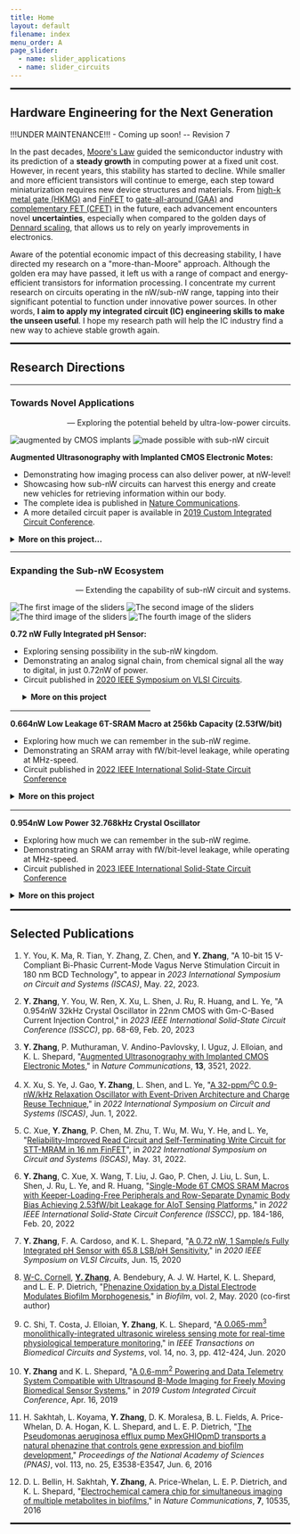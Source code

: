 ```yaml
---
title: Home
layout: default
filename: index
menu_order: A
page_slider:
  - name: slider_applications
  - name: slider_circuits
---
```


<hr style="height:3px">

## Hardware Engineering for the Next Generation

!!!UNDER MAINTENANCE!!! - Coming up soon!
-- Revision 7

In the past decades, [Moore's Law](http://www.computer-architecture.org/textual/Moore-Cramming-More-Components-1965.pdf) guided the semiconductor industry with its prediction of a **steady growth** in computing power at a fixed unit cost.
However, in recent years, this stability has started to decline. 
While smaller and more efficient transistors will continue to emerge, each step toward miniaturization requires new device structures and materials. From [high-k metal gate (HKMG)](https://ieeexplore.ieee.org/abstract/document/4418914/) and [FinFET](https://ieeexplore.ieee.org/abstract/document/6242496) to [gate-all-around (GAA)](https://ieeexplore.ieee.org/document/8614629) and [complementary FET (CFET)](https://ieeexplore.ieee.org/abstract/document/8510618) in the future, each advancement encounters novel **uncertainties**, especially when compared to the golden days of [Dennard scaling](https://ieeexplore.ieee.org/document/1050511), that allows us to rely on yearly improvements in electronics.

Aware of the potential economic impact of this decreasing stability, I have directed my research on a "more-than-Moore" approach.
Although the golden era may have passed, it left us with a range of compact and energy-efficient transistors for information processing.
I concentrate my current research on circuits operating in the nW/sub-nW range, tapping into their significant potential to function under innovative power sources.
In other words, **I aim to apply my integrated circuit (IC) engineering skills to make the unseen useful**.
I hope my research path will help the IC industry find a new way to achieve stable growth again.

<hr style="height: 3px">

## Research Directions

---
### Towards Novel Applications

<div style="text-align: right">— Exploring the potential beheld by ultra-low-power circuits.</div>

<p>
  <div id="slider_applications">
	<img src="assets/au_concept.jpg" title="Medical Ultrasound" alt="augmented by CMOS implants" />
	<img src="assets/au_implementation.jpg" title="Implementation" alt="made possible with sub-nW circuit" />
  </div>
</p>

**Augmented Ultrasonography with Implanted CMOS Electronic Motes:**
- Demonstrating how imaging process can also deliver power, at nW-level!
- Showcasing how sub-nW circuits can harvest this energy and create new vehicles for retrieving information within our body.
- The complete idea is published in [Nature Communications](https://www.nature.com/articles/s41467-022-31166-x).
- A more detailed circuit paper is available in [2019 Custom Integrated Circuit Conference](https://ieeexplore.ieee.org/abstract/document/8780205).

<details markdown="1">
<summary><b>More on this project...</b></summary>
<p class="" style="margin: 4px;"></p>

- The proposed concept is implemented in custom-designed extremely low power integrated circuits (sub-nW regime)
- Simultaneous, digital, bi-directional datalinks for multiple implants thanks to B-mode's spatial polling mechanism
- Multi-disciplinary engineering efforts including IC design, package design, image processing algorithm design, etc.
- _In vivo_ verification with mouse
- ... and my years of effort!
</details>

<p class="" style="margin: 12px;"></p>

---

### Expanding the Sub-nW Ecosystem

<div style="text-align: right">— Extending the capability of sub-nW circuit and systems.</div>

<p>
  <div id="slider_circuits">
	<img src="assets/A.jpg" title="A!" alt="The first image of the sliders" />
	<img src="assets/B.jpg" title="B!" alt="The second image of the sliders" />
	<img src="assets/C.jpg" title="C!" alt="The third image of the sliders" />
	<img src="assets/D.jpg" title="D!" alt="The fourth image of the sliders" />
  </div>
</p>

**0.72 nW Fully Integrated pH Sensor:**

- Exploring sensing possibility in the sub-nW kingdom.
- Demonstrating an analog signal chain, from chemical signal all the way to digital, in just 0.72nW of power.
- Circuit published in [2020 IEEE Symposium on VLSI Circuits](https://ieeexplore.ieee.org/abstract/document/9163023).

<details markdown="1" style="padding-left: 22px">
<summary cursor="pointer"><b>More on this project</b></summary>
<p class="" style="margin: 4px;"></p>

- Full-stack engineering efforts from device fabrication to software design.
- 65.8 LSB/pH from on-chip pH sensing site to digital data interface.
- Easy to use with a total of 8 pins: VDD, VSS, and 6 digital signal pins.
- Designed towards sub-nW electrochemical sensing.
</details>

<p class="" style="margin: 16px;"></p>

<hr style="width: 50%">

**0.664nW Low Leakage 6T-SRAM Macro at 256kb Capacity (2.53fW/bit)**

- Exploring how much we can remember in the sub-nW regime.
- Demonstrating an SRAM array with fW/bit-level leakage, while operating at MHz-speed.
- Circuit published in [2022 IEEE International Solid-State Circuit Conference](https://ieeexplore.ieee.org/document/9731573)

<details markdown="1">
<summary><b>More on this project</b></summary>
<p class="" style="margin: 4px;"></p>

- Proposed SRAM macro topology achieves extremely low leakage, high density, and fast operation all at once, with verifications done across technology nodes (180nm & 55nm).
- Easy to use with a single external supply and a single operation mode.
- State-of-the-art performance: 2.53fW/bit & 1.16MHz (180nm) and 55.2fW/bit & 17.6MHz (55nm).
- Designed towards sub-nW digital processing.
</details>

<p class="" style="margin: 16px;"></p>

<hr color="ghostwhite">

**0.954nW Low Power 32.768kHz Crystal Oscillator**

- Exploring how much we can remember in the sub-nW regime.
- Demonstrating an SRAM array with fW/bit-level leakage, while operating at MHz-speed.
- Circuit published in [2023 IEEE International Solid-State Circuit Conference](https://ieeexplore.ieee.org/document/9731573)

<details markdown="1">
<summary><b>More on this project</b></summary>
<p class="" style="margin: 4px;"></p>

- Full-stack engineering efforts from device fabrication to software design.
- 65.8 LSB/pH from on-chip pH sensing site to digital data interface.
- Easy to use with a total of 8 pins: VDD, VSS, and 6 digital signal pins.
- Designed with data acquisition software for easy, real-time pH monitoring.
</details>

<p class="" style="margin: 16px;"></p>

<hr style="height: 3px">

## Selected Publications

1. Y. You, K. Ma, R. Tian, Y. Zhang, Z. Chen, and **Y. Zhang**, "A 10-bit 15 V-Compliant Bi-Phasic Current-Mode Vagus Nerve Stimulation Circuit in 180 nm BCD Technology", to appear in _2023 International Symposium on Circuit and Systems (ISCAS)_, May. 22, 2023.

1. **Y. Zhang**, Y. You, W. Ren, X. Xu, L. Shen, J. Ru, R. Huang, and L. Ye, "A 0.954nW 32kHz Crystal Oscillator in 22nm CMOS with Gm-C-Based Current Injection Control," in _2023 IEEE International Solid-State Circuit Conference (ISSCC)_, pp. 68-69, Feb. 20, 2023

1. **Y. Zhang**, P. Muthuraman, V. Andino-Pavlovsky, I. Uguz, J. Elloian, and K. L. Shepard, "[Augmented Ultrasonography with Implanted CMOS Electronic Motes](https://www.nature.com/articles/s41467-022-31166-x)," in _Nature Communications_, **13**, 3521, 2022.

1. X. Xu, S. Ye, J. Gao, **Y. Zhang**, L. Shen, and L. Ye, "[A 32-ppm/<sup>o</sup>C 0.9-nW/kHz Relaxation Oscillator with Event-Driven Architecture and Charge Reuse Technique](https://ieeexplore.ieee.org/document/9937717/)," in _2022 International Symposium on Circuit and Systems (ISCAS)_, Jun. 1, 2022.

1. C. Xue, **Y. Zhang**, P. Chen, M. Zhu, T. Wu, M. Wu, Y. He, and L. Ye, "[Reliability-Improved Read Circuit and Self-Terminating Write Circuit for STT-MRAM in 16 nm FinFET](https://ieeexplore.ieee.org/document/9937703)", in _2022 International Symposium on Circuit and Systems (ISCAS)_, May. 31, 2022.

1. **Y. Zhang**, C. Xue, X. Wang, T. Liu, J. Gao, P. Chen, J. Liu, L. Sun, L. Shen, J. Ru, L. Ye, and R. Huang, "[Single-Mode 6T CMOS SRAM Macros with Keeper-Loading-Free Peripherals and Row-Separate Dynamic Body Bias Achieving 2.53fW/bit Leakage for AIoT Sensing Platforms](https://ieeexplore.ieee.org/document/9731573)," in _2022 IEEE International Solid-State Circuit Conference (ISSCC)_, pp. 184-186, Feb. 20, 2022

1. **Y. Zhang**, F. A. Cardoso, and K. L. Shepard, "[A 0.72 nW, 1 Sample/s Fully Integrated pH Sensor with 65.8 LSB/pH Sensitivity](https://ieeexplore.ieee.org/document/9163023)," in _2020 IEEE Symposium on VLSI Circuits_, Jun. 15, 2020

1. <u>W-C. Cornell</u>, **<u>Y. Zhang</u>**, A. Bendebury, A. J. W. Hartel, K. L. Shepard, and L. E. P. Dietrich, "[Phenazine Oxidation by a Distal Electrode Modulates Biofilm Morphogenesis](https://www.sciencedirect.com/science/article/pii/S2590207520300071)," in _Biofilm_, vol. 2, May. 2020 (co-first author)

1. C. Shi, T. Costa, J. Elloian, **Y. Zhang**, K. L. Shepard, "[A 0.065-mm<sup>3</sup> monolithically-integrated ultrasonic wireless sensing mote for real-time physiological temperature monitoring](https://ieeexplore.ieee.org/document/8979270)," in _IEEE Transactions on Biomedical Circuits and Systems_, vol. 14, no. 3, pp. 412-424, Jun. 2020

1. **Y. Zhang** and K. L. Shepard, "[A 0.6-mm<sup>2</sup> Powering and Data Telemetry System Compatible with Ultrasound B-Mode Imaging for Freely Moving Biomedical Sensor Systems](https://ieeexplore.ieee.org/abstract/document/8780205/)," in _2019 Custom Integrated Circuit Conference_, Apr. 16, 2019

1. H. Sakhtah, L. Koyama, **Y. Zhang**, D. K. Moralesa, B. L. Fields, A. Price-Whelan, D. A. Hogan, K. L. Shepard, and L. E. P. Dietrich, "[The Pseudomonas aeruginosa efflux pump MexGHIOpmD transports a natural phenazine that controls gene expression and biofilm development](https://www.pnas.org/doi/suppl/10.1073/pnas.1600424113)," _Proceedings of the National Academy of Sciences (PNAS)_, vol. 113, no. 25, E3538-E3547, Jun. 6, 2016

1. D. L. Bellin, H. Sakhtah, **Y. Zhang**, A. Price-Whelan, L. E. P. Dietrich, and K. L. Shepard, "[Electrochemical camera chip for simultaneous imaging of multiple metabolites in biofilms](https://www.nature.com/articles/ncomms10535?platform\u003doscar\u0026draft\u003djournal)," in _Nature Communications_, **7**, 10535, 2016

<hr style="height:3px">
